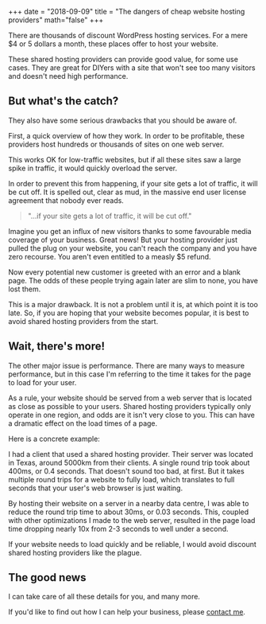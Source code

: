 +++
date = "2018-09-09"
title = "The dangers of cheap website hosting providers"
math="false"
+++

There are thousands of discount WordPress hosting services. For a mere $4 or 5 dollars a month, these places offer to host your website.

These shared hosting providers can provide good value, for some use cases. They are great for DIYers with a site that won't see too many visitors and doesn't need high performance.

## But what's the catch?

They also have some serious drawbacks that you should be aware of.

First, a quick overview of how they work. In order to be profitable, these providers host hundreds or thousands of sites on one web server. 

This works OK for low-traffic websites, but if all these sites saw a large spike in traffic, it would quickly overload the server.

In order to prevent this from happening, if your site gets a lot of traffic, it will be cut off. It is spelled out, clear as mud, in the massive end user license agreement that nobody ever reads.

> "...if your site gets a lot of traffic, it will be cut off."

Imagine you get an influx of new visitors thanks to some favourable media coverage of your business. Great news! But your hosting provider just pulled the plug on your website, you can't reach the company and you have zero recourse. You aren't even entitled to a measly $5 refund.

Now every potential new customer is greeted with an error and a blank page. The odds of these people trying again later are slim to none, you have lost them.

This is a major drawback. It is not a problem until it is, at which point it is too late. So, if you are hoping that your website becomes popular, it is best to avoid shared hosting providers from the start.

## Wait, there's more!

The other major issue is performance. There are many ways to measure performance, but in this case I'm referring to the time it takes for the page to load for your user.

As a rule, your website should be served from a web server that is located as close as possible to your users. Shared hosting providers typically only operate in one region, and odds are it isn't very close to you. This can have a dramatic effect on the load times of a page.

Here is a concrete example:

I had a client that used a shared hosting provider. Their server was located in Texas, around 5000km from their clients. A single round trip took about 400ms, or 0.4 seconds. That doesn't sound too bad, at first. But it takes multiple round trips for a website to fully load, which translates to full seconds that your user's web browser is just waiting.

By hosting their website on a server in a nearby data centre, I was able to reduce the round trip time to about 30ms, or 0.03 seconds. This, coupled with other optimizations I made to the web server, resulted in the page load time dropping nearly 10x from 2-3 seconds to well under a second.

If your website needs to load quickly and be reliable, I would avoid discount shared hosting providers like the plague.

## The good news

I can take care of all these details for you, and many more.

If you'd like to find out how I can help your business, please <a id="email" href="#" title="Contact Jeremy">contact me</a>.
